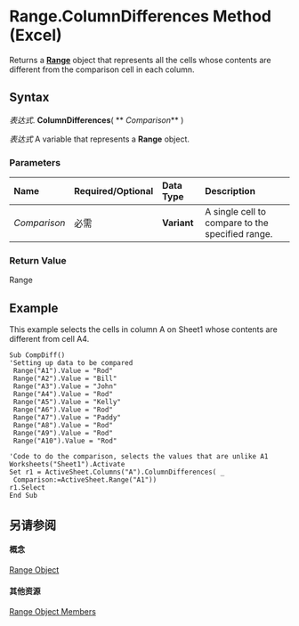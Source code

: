
# Range.ColumnDifferences Method (Excel)

Returns a  **[Range](b8207778-0dcc-4570-1234-f130532cc8cd.md)** object that represents all the cells whose contents are different from the comparison cell in each column.


## Syntax

 _表达式_. **ColumnDifferences**( ** _Comparison_** )

 _表达式_ A variable that represents a **Range** object.


### Parameters



|**Name**|**Required/Optional**|**Data Type**|**Description**|
|:-----|:-----|:-----|:-----|
| _Comparison_|必需|**Variant**|A single cell to compare to the specified range.|

### Return Value

Range


## Example

This example selects the cells in column A on Sheet1 whose contents are different from cell A4.


```
Sub CompDiff() 
'Setting up data to be compared 
 Range("A1").Value = "Rod" 
 Range("A2").Value = "Bill" 
 Range("A3").Value = "John" 
 Range("A4").Value = "Rod" 
 Range("A5").Value = "Kelly" 
 Range("A6").Value = "Rod" 
 Range("A7").Value = "Paddy" 
 Range("A8").Value = "Rod" 
 Range("A9").Value = "Rod" 
 Range("A10").Value = "Rod" 
 
'Code to do the comparison, selects the values that are unlike A1 
Worksheets("Sheet1").Activate 
Set r1 = ActiveSheet.Columns("A").ColumnDifferences( _ 
 Comparison:=ActiveSheet.Range("A1")) 
r1.Select 
End Sub
```


## 另请参阅


#### 概念


[Range Object](b8207778-0dcc-4570-1234-f130532cc8cd.md)
#### 其他资源


[Range Object Members](http://msdn.microsoft.com/library/4336bf81-1e63-7e44-1792-baf366a027a7%28Office.15%29.aspx)